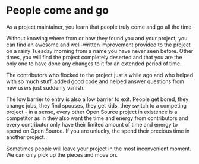 # People come and go

As a project maintainer, you learn that people truly come and go all the time.

Without knowing where from or how they found you and your project, you can
find an awesome and well-written improvement provided to the project on a
rainy Tuesday morning from a name you have never seen before. Other times, you
will find the project completely deserted and that you are the only one to
have done any changes to it for an extended period of time.

The contributors who flocked to the project just a while ago and who helped
with so much stuff, added good code and helped answer questions from new
users just suddenly vanish.

The low barrier to entry is also a low barrier to exit. People get bored, they
change jobs, they find spouses, they get kids, they switch to a competing
project - in a sense, every other Open Source project in existence is a
competitor as in they also want the time and energy from contributors and
every contributor only have their limited amount of time and energy to spend
on Open Source. If you are unlucky, the spend their precious time in another
project.

Sometimes people will leave your project in the most inconvenient moment. We
can only pick up the pieces and move on.

